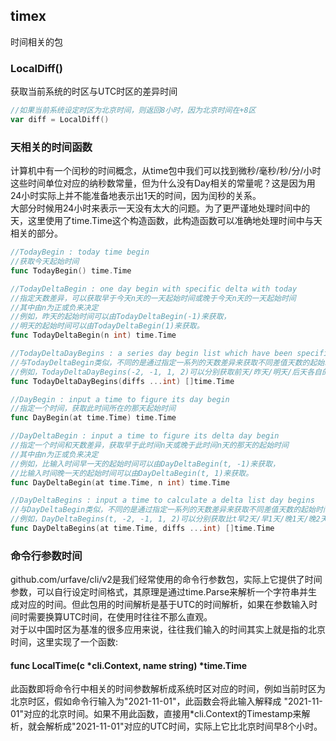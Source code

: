 ## timex
时间相关的包

### LocalDiff()
获取当前系统的时区与UTC时区的差异时间
```go
//如果当前系统设定时区为北京时间，则返回8小时，因为北京时间在+8区
var diff = LocalDiff()
```

### 天相关的时间函数
计算机中有一个闰秒的时间概念，从time包中我们可以找到微秒/毫秒/秒/分/小时这些时间单位对应的纳秒数常量，但为什么没有Day相关的常量呢？这是因为用24小时实际上并不能准备地表示出1天的时间，因为闰秒的关系。  
大部分时候用24小时来表示一天没有太大的问题。为了更严谨地处理时间中的天，这里使用了time.Time这个构造函数，此构造函数可以准确地处理时间中与天相关的部分。

```go
//TodayBegin : today time begin
//获取今天起始时间
func TodayBegin() time.Time

//TodayDeltaBegin : one day begin with specific delta with today
//指定天数差异，可以获取早于今天n天的一天起始时间或晚于今天n天的一天起始时间
//其中由n为正或负来决定
//例如，昨天的起始时间可以由TodayDeltaBegin(-1)来获取，
//明天的起始时间可以由TodayDeltaBegin(1)来获取。
func TodayDeltaBegin(n int) time.Time

//TodayDeltaDayBegins : a series day begin list which have been specified delta day delta list
//与TodayDeltaBegin类似，不同的是通过指定一系列的天数差异来获取不同差值天数的起始时间
//例如，TodayDeltaDayBegins(-2, -1, 1, 2)可以分别获取前天/昨天/明天/后天各自的起始时间
func TodayDeltaDayBegins(diffs ...int) []time.Time

//DayBegin : input a time to figure its day begin
//指定一个时间，获取此时间所在的那天起始时间
func DayBegin(at time.Time) time.Time

//DayDeltaBegin : input a time to figure its delta day begin
//指定一个时间和天数差异，获取早于此时间n天或晚于此时间n天的那天的起始时间
//其中由n为正或负来决定
//例如，比输入时间早一天的起始时间可以由DayDeltaBegin(t, -1)来获取，
//比输入时间晚一天的起始时间可以由DayDeltaBegin(t, 1)来获取。
func DayDeltaBegin(at time.Time, n int) time.Time

//DayDeltaBegins : input a time to calculate a delta list day begins
//与DayDeltaBegin类似，不同的是通过指定一系列的天数差异来获取不同差值天数的起始时间
//例如，DayDeltaBegins(t, -2, -1, 1, 2)可以分别获取比t早2天/早1天/晚1天/晚2天的起始时间
func DayDeltaBegins(at time.Time, diffs ...int) []time.Time
```

### 命令行参数时间
github.com/urfave/cli/v2是我们经常使用的命令行参数包，实际上它提供了时间参数，可以自行设定时间格式，其原理是通过time.Parse来解析一个字符串并生成对应的时间。但此包用的时间解析是基于UTC的时间解析，如果在参数输入时间时需要换算UTC时间，在使用时往往不那么直观。   
对于以中国时区为基准的很多应用来说，往往我们输入的时间其实上就是指的北京时间，这里实现了一个函数:   
#### func LocalTime(c *cli.Context, name string) *time.Time   
此函数即将命令行中相关的时间参数解析成系统时区对应的时间，例如当前时区为北京时区，假如命令行输入为"2021-11-01"，此函数会将此输入解释成 "2021-11-01"对应的北京时间。如果不用此函数，直接用*cli.Context的Timestamp来解析，就会解析成"2021-11-01"对应的UTC时间，实际上它比北京时间早8个小时。
